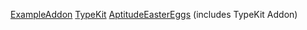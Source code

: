 [ExampleAddon](https://github.com/codingbunnys/klsh/blob/master/trustedaddons/installers/exampleaddoninstaller.sh)
[TypeKit](https://raw.githubusercontent.com/codingbunnys/klsh/master/trustedaddons/installers/typekitinstaller)
[AptitudeEasterEggs](https://raw.githubusercontent.com/codingbunnys/klsh/master/trustedaddons/installers/aptitudeeastereggsinstaller) (includes TypeKit Addon)
